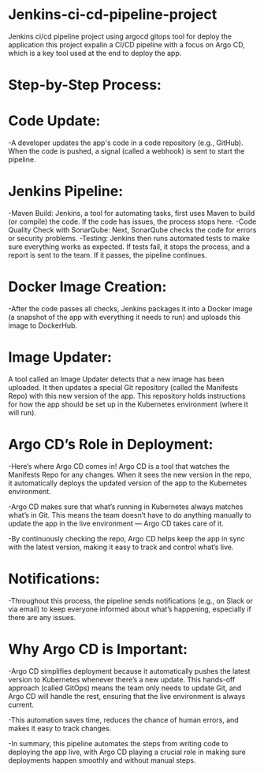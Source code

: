 # Jenkins-ci-cd-pipeline-project
Jenkins ci/cd pipeline project using argocd gitops tool for deploy the application
this project expalin a CI/CD pipeline with a focus on Argo CD, which is a key tool used at the end to deploy the app.

# Step-by-Step Process:
# Code Update:
-A developer updates the app's code in a code repository (e.g., GitHub). When the code is pushed, a signal (called a webhook) is sent to start the pipeline.

# Jenkins Pipeline:
-Maven Build: Jenkins, a tool for automating tasks, first uses Maven to build (or compile) the code. If the code has issues, the process stops here.
-Code Quality Check with SonarQube: Next, SonarQube checks the code for errors or security problems.
-Testing: Jenkins then runs automated tests to make sure everything works as expected. If tests fail, it stops the process, and a report is sent to the team. If it 
 passes, the pipeline continues.

# Docker Image Creation:
-After the code passes all checks, Jenkins packages it into a Docker image (a snapshot of the app with everything it needs to run) and uploads this image to 
 DockerHub.

# Image Updater:
A tool called an Image Updater detects that a new image has been uploaded. It then updates a special Git repository (called the Manifests Repo) with this new version of the app. This repository holds instructions for how the app should be set up in the Kubernetes environment (where it will run).

# Argo CD’s Role in Deployment:
-Here’s where Argo CD comes in! Argo CD is a tool that watches the Manifests Repo for any changes. When it sees the new version in the repo, it automatically 
 deploys the updated version of the app to the Kubernetes environment.
 
-Argo CD makes sure that what’s running in Kubernetes always matches what’s in Git. This means the team doesn’t have to do anything manually to update the app in 
 the live environment — Argo CD takes care of it.
 
-By continuously checking the repo, Argo CD helps keep the app in sync with the latest version, making it easy to track and control what’s live.
 
# Notifications:
 -Throughout this process, the pipeline sends notifications (e.g., on Slack or via email) to keep everyone informed about what’s happening, especially if there are 
  any issues.
  
 # Why Argo CD is Important:
  -Argo CD simplifies deployment because it automatically pushes the latest version to Kubernetes whenever there’s a new update. This hands-off approach (called 
  GitOps) means the team only needs to update Git, and Argo CD will handle the rest, ensuring that the live environment is always current.
 
 -This automation saves time, reduces the chance of human errors, and makes it easy to track changes.
 
 -In summary, this pipeline automates the steps from writing code to deploying the app live, with Argo CD playing a crucial role in making sure deployments happen 
  smoothly and without manual steps.

